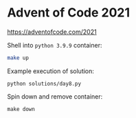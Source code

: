 # Advent of Code 2021
https://adventofcode.com/2021

Shell into `python 3.9.9` container:
```bash
make up
```

Example execution of solution:
```
python solutions/day8.py
```

Spin down and remove container:
```
make down
```
